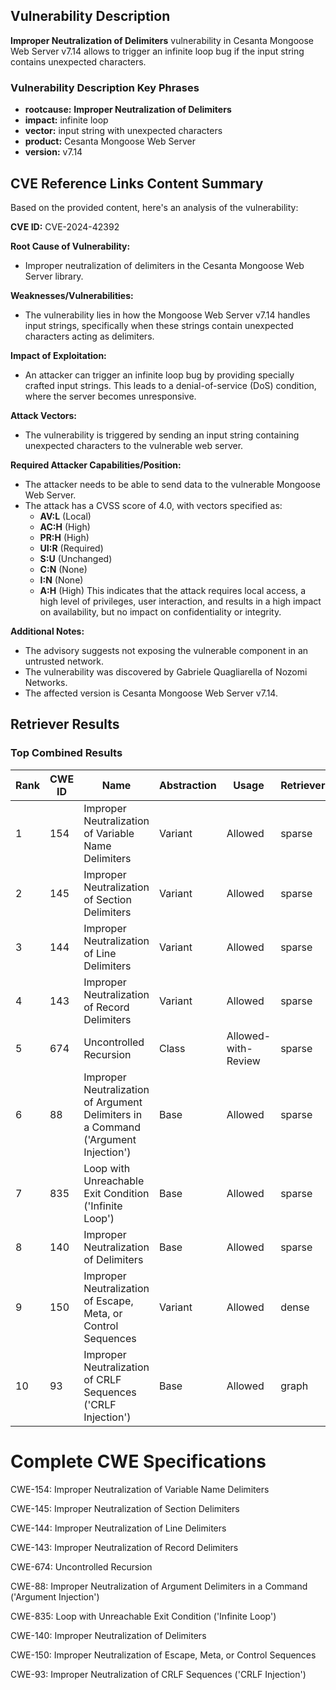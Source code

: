 ## Vulnerability Description
**Improper Neutralization of Delimiters** vulnerability in Cesanta Mongoose Web Server v7.14 allows to trigger an infinite loop bug if the input string contains unexpected characters.

### Vulnerability Description Key Phrases
- **rootcause:** **Improper Neutralization of Delimiters**
- **impact:** infinite loop
- **vector:** input string with unexpected characters
- **product:** Cesanta Mongoose Web Server
- **version:** v7.14

## CVE Reference Links Content Summary
Based on the provided content, here's an analysis of the vulnerability:

**CVE ID:** CVE-2024-42392

**Root Cause of Vulnerability:**
- Improper neutralization of delimiters in the Cesanta Mongoose Web Server library.

**Weaknesses/Vulnerabilities:**
- The vulnerability lies in how the Mongoose Web Server v7.14 handles input strings, specifically when these strings contain unexpected characters acting as delimiters.

**Impact of Exploitation:**
- An attacker can trigger an infinite loop bug by providing specially crafted input strings. This leads to a denial-of-service (DoS) condition, where the server becomes unresponsive.

**Attack Vectors:**
- The vulnerability is triggered by sending an input string containing unexpected characters to the vulnerable web server.

**Required Attacker Capabilities/Position:**
- The attacker needs to be able to send data to the vulnerable Mongoose Web Server.
- The attack has a CVSS score of 4.0, with vectors specified as:
    - **AV:L** (Local)
    - **AC:H** (High)
    - **PR:H** (High)
    - **UI:R** (Required)
    - **S:U** (Unchanged)
    - **C:N** (None)
    - **I:N** (None)
    - **A:H** (High)
This indicates that the attack requires local access, a high level of privileges, user interaction, and results in a high impact on availability, but no impact on confidentiality or integrity.

**Additional Notes:**
- The advisory suggests not exposing the vulnerable component in an untrusted network.
- The vulnerability was discovered by Gabriele Quagliarella of Nozomi Networks.
- The affected version is Cesanta Mongoose Web Server v7.14.

## Retriever Results

### Top Combined Results

| Rank | CWE ID | Name | Abstraction | Usage  | Retrievers | Individual Scores |
|------|--------|------|-------------|-------|------------|-------------------|
| 1 | 154 | Improper Neutralization of Variable Name Delimiters | Variant | Allowed | sparse | 0.171 |
| 2 | 145 | Improper Neutralization of Section Delimiters | Variant | Allowed | sparse | 0.165 |
| 3 | 144 | Improper Neutralization of Line Delimiters | Variant | Allowed | sparse | 0.161 |
| 4 | 143 | Improper Neutralization of Record Delimiters | Variant | Allowed | sparse | 0.158 |
| 5 | 674 | Uncontrolled Recursion | Class | Allowed-with-Review | sparse | 0.154 |
| 6 | 88 | Improper Neutralization of Argument Delimiters in a Command ('Argument Injection') | Base | Allowed | sparse | 0.150 |
| 7 | 835 | Loop with Unreachable Exit Condition ('Infinite Loop') | Base | Allowed | sparse | 0.149 |
| 8 | 140 | Improper Neutralization of Delimiters | Base | Allowed | sparse | 0.143 |
| 9 | 150 | Improper Neutralization of Escape, Meta, or Control Sequences | Variant | Allowed | dense | 0.668 |
| 10 | 93 | Improper Neutralization of CRLF Sequences ('CRLF Injection') | Base | Allowed | graph | 0.002 |



# Complete CWE Specifications

CWE-154: Improper Neutralization of Variable Name Delimiters

CWE-145: Improper Neutralization of Section Delimiters

CWE-144: Improper Neutralization of Line Delimiters

CWE-143: Improper Neutralization of Record Delimiters

CWE-674: Uncontrolled Recursion

CWE-88: Improper Neutralization of Argument Delimiters in a Command ('Argument Injection')

CWE-835: Loop with Unreachable Exit Condition ('Infinite Loop')

CWE-140: Improper Neutralization of Delimiters

CWE-150: Improper Neutralization of Escape, Meta, or Control Sequences

CWE-93: Improper Neutralization of CRLF Sequences ('CRLF Injection')